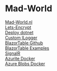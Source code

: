 # Mad-World

[Mad-World.nl](https://www.mad-world.nl/)\
[Lets-Encrypt](https://certbot.eff.org/lets-encrypt/ubuntufocal-nginx)\
[Deploy dotnet](https://docs.microsoft.com/en-us/aspnet/core/host-and-deploy/linux-nginx?view=aspnetcore-5.0)\
[Custom ILogger](https://docs.microsoft.com/en-us/dotnet/core/extensions/custom-logging-provider)\
[BlazorTable Github](https://github.com/IvanJosipovic/BlazorTable)\
[BlazorTable Examples](https://blazortable.netlify.app/)\
[SignalR](https://docs.microsoft.com/en-us/aspnet/core/tutorials/signalr-blazor?view=aspnetcore-5.0&tabs=visual-studio&pivots=webassembly)\
[Azurite Docker](https://github.com/Azure/Azurite)\
[Azure Blobs Docker](https://hub.docker.com/_/microsoft-azure-blob-storage)
